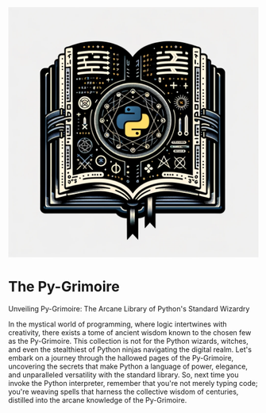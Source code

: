 ![Py-Grimoire](PythonGrimoire.png)

# The Py-Grimoire

Unveiling Py-Grimoire: The Arcane Library of Python's Standard Wizardry

In the mystical world of programming, where logic intertwines with creativity, there exists a tome of ancient wisdom known to the chosen few as the Py-Grimoire. This collection is not for the Python wizards, witches, and even the stealthiest of Python ninjas navigating the digital realm. Let's embark on a journey through the hallowed pages of the Py-Grimoire, uncovering the secrets that make Python a language of power, elegance, and unparalleled versatility with the standard library. So, next time you invoke the Python interpreter, remember that you're not merely typing code; you're weaving spells that harness the collective wisdom of centuries, distilled into the arcane knowledge of the Py-Grimoire.



